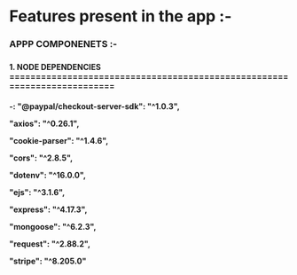 
<h1>Features present in the app :-</h1>
<h3>APPP COMPONENETS :-<h3>
<h4>1. NODE DEPENDENCIES =========================================================================<h4>
-:
"@paypal/checkout-server-sdk": "^1.0.3",

"axios": "^0.26.1",

"cookie-parser": "^1.4.6",

"cors": "^2.8.5",

"dotenv": "^16.0.0",

"ejs": "^3.1.6",

"express": "^4.17.3",

"mongoose": "^6.2.3",

"request": "^2.88.2",

"stripe": "^8.205.0" 
